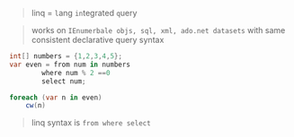 > linq = `l`ang `in`tegrated `q`uery


> works on `IEnumerbale objs, sql, xml, ado.net datasets`
> with same consistent declarative query syntax

```cs
int[] numbers = {1,2,3,4,5};
var even = from num in numbers
		where num % 2 ==0
		select num;

foreach (var n in even)
	cw(n)
```
> linq syntax is `from where select`

